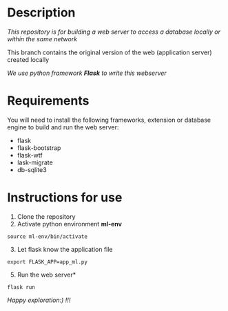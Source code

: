 # Description
*This repository is for building a web server to access a database locally or within the same network*  

This branch contains the original version of the web (application server) created locally  

*We use python framework **Flask** to write this webserver*

# Requirements
You will need to install the following frameworks, extension or database engine to build and run the web server:  
- flask
- flask-bootstrap
- flask-wtf
- lask-migrate
- db-sqlite3

# Instructions for use
1. Clone the repository  
2. Activate python environment **ml-env**
```
source ml-env/bin/activate
```
3. Let flask know the application file
```
export FLASK_APP=app_ml.py
```
5. Run the web server*
```
flask run
```

*Happy exploration:) !!!*
